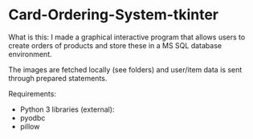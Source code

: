 # Card-Ordering-System-tkinter

What is this:
I made a graphical interactive program that allows users to create orders of products and store these in a MS SQL database environment.

The images are fetched locally (see folders) and user/item data is sent through prepared statements.

Requirements:
- Python 3
libraries (external):
- pyodbc
- pillow
